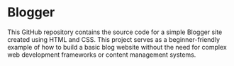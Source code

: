 # Blogger
This GitHub repository contains the source code for a simple Blogger site created using HTML and CSS. This project serves as a beginner-friendly example of how to build a basic blog website without the need for complex web development frameworks or content management systems.
